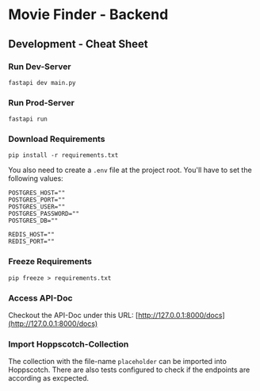 # Movie Finder - Backend
## Development - Cheat Sheet
### Run Dev-Server
```shell
fastapi dev main.py
```

### Run Prod-Server
```shell
fastapi run
```
### Download Requirements
```shell
pip install -r requirements.txt
```

You also need to create a `.env` file at the project root. You'll have to set the following values:
```.env
POSTGRES_HOST=""
POSTGRES_PORT=""
POSTGRES_USER=""
POSTGRES_PASSWORD=""
POSTGRES_DB=""

REDIS_HOST=""
REDIS_PORT=""
```

### Freeze Requirements
```shell
pip freeze > requirements.txt
```

### Access API-Doc
Checkout the API-Doc under this URL: [http://127.0.0.1:8000/docs](http://127.0.0.1:8000/docs)

### Import Hoppscotch-Collection
The collection with the file-name `placeholder` can be imported into Hoppscotch. There are also tests configured to check if the endpoints are according as excpected.